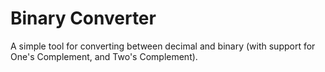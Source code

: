 # Binary Converter
 A simple tool for converting between decimal and binary (with support for One's Complement, and Two's Complement).
